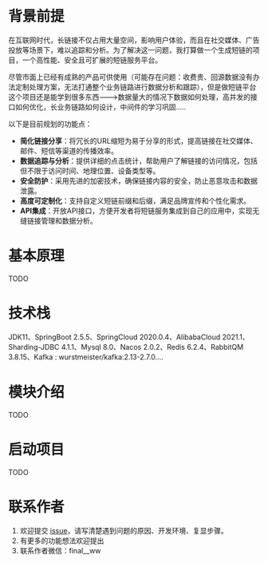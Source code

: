 # 背景前提

在互联网时代，长链接不仅占用大量空间，影响用户体验，而且在社交媒体、广告投放等场景下，难以追踪和分析。为了解决这一问题，我打算做一个生成短链的项目，一个高性能、安全且可扩展的短链服务平台。

尽管市面上已经有成熟的产品可供使用（可能存在问题：收费贵、回源数据没有办法定制处理方案，无法打通整个业务链路进行数据分析和跟踪），但是做短链平台这个项目还是能学到很多东西--->数据量大的情况下数据如何处理，高并发的接口如何优化，长业务链路如何设计，中间件的学习巩固.....

以下是目前规划的功能点：

- **简化链接分享**：将冗长的URL缩短为易于分享的形式，提高链接在社交媒体、邮件、短信等渠道的传播效率。
- **数据追踪与分析**：提供详细的点击统计，帮助用户了解链接的访问情况，包括但不限于访问时间、地理位置、设备类型等。
- **安全防护**：采用先进的加密技术，确保链接内容的安全，防止恶意攻击和数据泄露。
- **高度可定制化**：支持自定义短链前缀和后缀，满足品牌宣传和个性化需求。
- **API集成**：开放API接口，方便开发者将短链服务集成到自己的应用中，实现无缝链接管理和数据分析。

# 基本原理

TODO





# 技术栈

JDK11、SpringBoot 2.5.5、SpringCloud 2020.0.4、AlibabaCloud 2021.1、Sharding-JDBC 4.1.1、Mysql 8.0、Nacos 2.0.2、Redis 6.2.4、RabbitQM 3.8.15、Kafka : wurstmeister/kafka:2.13-2.7.0....



# 模块介绍

TODO





# 启动项目

TODO







# 联系作者

1. 欢迎提交 [issue](https://github.com/NiuXiangQian/u/issues)，请写清楚遇到问题的原因、开发环境、复显步骤。
2. 有更多的功能想法欢迎提出
3. 联系作者微信：final__ww